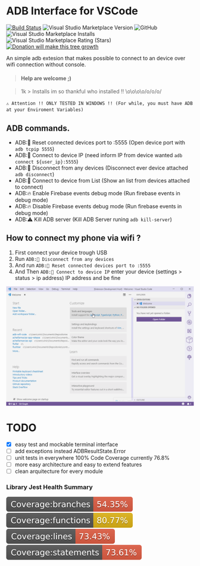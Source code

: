 # ADB Interface for VSCode

[![Build Status](https://img.shields.io/endpoint.svg?url=https%3A%2F%2Factions-badge.atrox.dev%2Fvinicioslc%2Fadb-interface-vscode%2Fbadge%3Fref%3Dmaster&style=flat-square)](https://actions-badge.atrox.dev/vinicioslc/adb-interface-vscode/goto?ref=master)
![Visual Studio Marketplace Version](https://img.shields.io/visual-studio-marketplace/v/vinicioslc.adb-interface-vscode?style=flat-square)
![GitHub](https://img.shields.io/github/license/vinicioslc/adb-interface-vscode?style=flat-square)
![Visual Studio Marketplace Installs](https://img.shields.io/visual-studio-marketplace/i/vinicioslc.adb-interface-vscode?style=flat-square)
![Visual Studio Marketplace Rating (Stars)](https://img.shields.io/visual-studio-marketplace/stars/vinicioslc.adb-interface-vscode?style=flat-square)
<a href="https://www.paypal.com/cgi-bin/webscr?cmd=_s-xclick&hosted_button_id=TKRZ7F4FV4QY4&source=url">![Donation will make this tree growth](https://www.paypalobjects.com/en_US/i/btn/btn_donateCC_LG.gif)</a>

An simple adb extesion that makes possible to connect to an device over wifi connection without console.

> #### Help are welcome ;)

> 1k > Installs im so thankful who installed !! \o\o\o\o/o/o/o/

`⚠️ Attention !! ONLY TESTED IN WINDOWS !! (For while, you must have ADB at your Enviroment Variables)`

## ADB commands.

- ADB:📱 Reset connected devices port to :5555 (Open device port with `adb tcpip 5555`)
- ADB:📱 Connect to device IP (need inform IP from device wanted `adb connect ${user_ip}:5555`)
- ADB:📱 Disconnect from any devices (Disconnect ever device attached `adb disconnect`)
- ADB:📱 Connect to device from List (Show an list from devices attached to connect)
- ADB:🔥 Enable Firebase events debug mode (Run firebase events in debug mode)
- ADB:🔥 Disable Firebase events debug mode (Run firebase events in debug mode)
- ADB:⚠️ Kill ADB server (Kill ADB Server runing `adb kill-server`)

## How to connect my phone via wifi ?

1. First connect your device trough USB
2. Run `ADB:📱 Disconnect from any devices`
3. And run `ADB:📱 Reset connected devices port to :5555`
4. And Then `ADB:📱 Connect to device IP` enter your device (settings > status > ip address) IP address and be fine

![status bar](media/record1.gif)

# TODO

- [x] easy test and mockable terminal interface
- [ ] add exceptions instead ADBResultState.Error
- [ ] unit tests in everywhere 100% Code Coverage currently 76.8%
- [ ] more easy architecture and easy to extend features
- [ ] clean arquitecture for every module

### Library Jest Health Summary

![coverage-branches](./.badges/badge-branches.svg)
![coverage-function](./.badges/badge-functions.svg)
![coverage-lines](./.badges/badge-lines.svg)
![coverage-statements](./.badges/badge-statements.svg)
